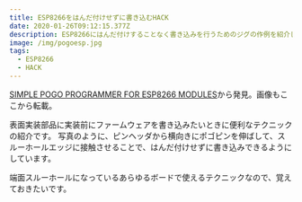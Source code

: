 ```yaml
---
title: ESP8266をはんだ付けせずに書き込むHACK
date: 2020-01-26T09:12:15.377Z
description: ESP8266にはんだ付けすることなく書き込みを行うためのジグの作例を紹介します。
image: /img/pogoesp.jpg
tags:
  - ESP8266
  - HACK
---
```

[SIMPLE POGO PROGRAMMER FOR ESP8266 MODULES](https://hackaday.com/2019/12/07/simple-pogo-programmer-for-esp8266-modules/)から発見。画像もここから転載。

表面実装部品に実装前にファームウェアを書き込みたいときに便利なテクニックの紹介です。
写真のように、ピンヘッダから横向きにポゴピンを伸ばして、スルーホールエッジに接触させることで、はんだ付けせずに書き込みできるようにしています。

端面スルーホールになっているあらゆるボードで使えるテクニックなので、覚えておきたいです。
